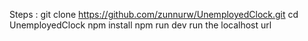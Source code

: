 Steps :
git clone https://github.com/zunnurw/UnemployedClock.git
cd UnemployedClock
npm install
npm run dev
run the localhost url

